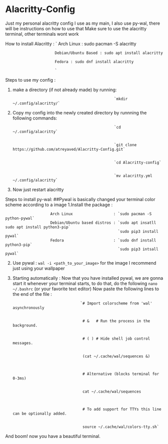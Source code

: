 # Alacritty-Config
Just my personal alacritty config I use as my main, I also use py-wal, there will be instructions on how to use that
Make sure to use the alacritty terminal, other terminals wont work

How to install Alacritty : 
                          `
                          Arch Linux : sudo pacman -S alacritty
                          
                          Debian/Ubuntu Based : sudo apt install alacritty
                          
                          Fedora : sudo dnf install alacritty
                          
                          `

Steps to use my config :
1. make a directory (if not already made) by running: 
                                                    
                                                    `mkdir ~/.config/alacritty/`


3. Copy my config into the newly created directory by runnning the following commands: 
                                                    
                                                    
                                                    `cd ~/.config/alacritty`
                                                    
                                                    
                                                    `git clone https://github.com/atreyaved/Alacritty-Config.git`
                                                    
                                                    
                                                    `cd Alacritty-config`
                                                    
                                                    
                                                    `mv alacritty.yml ~/.config/alacritty`
3. Now just restart alacritty


Steps to install py-wal:
##Pywal is basically changed your terminal color scheme according to a image
1.Install the package : 


                        Arch Linux                  : `sudo pacman -S python-pywal` 
                        Debian/Ubuntu based distros : `sudo apt insatll sudo apt install python3-pip`
                                                      `sudo pip3 install pywal`    
                        Fedora                      : `sudo dnf install python3-pip`
                                                      `sudo pip3 intsall pywal`
2. Use pywal : 
                `wal -i <path_to_your_image>` for the image I recommend just using your wallpaper

3. Starting automatically : 
                    Now that you have installed pywal, we are gonna start it whenever your terminal starts, to do that, do the following
                    `nano ~/.bashrc` (or your favorite text editor)
                    Now paste the following lines to the end of the file :
                                     
                                     
                                     `# Import colorscheme from 'wal' asynchronously
                                      
                                      
                                      # &   # Run the process in the background.
                                      
                                      
                                      # ( ) # Hide shell job control messages.
                                      
                                      
                                      (cat ~/.cache/wal/sequences &)
                              
                                      
                                      
                                      # Alternative (blocks terminal for 0-3ms)
                                      
                                      
                                      cat ~/.cache/wal/sequences

                                      
                                      
                                      # To add support for TTYs this line can be optionally added.
                                      
                                      
                                      source ~/.cache/wal/colors-tty.sh`
And boom! now you have a beautiful terminal.
